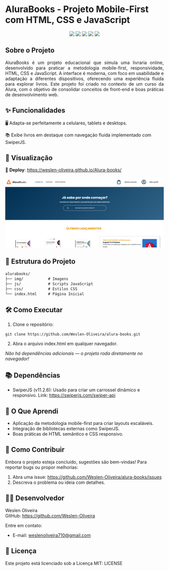 # AluraBooks - Projeto Mobile-First com HTML, CSS e JavaScript 

<p align="center">
  <img src="https://img.shields.io/static/v1?label=html&message=marcacao&color=blue&style=for-the-badge&logo=HTML5"/>
  <img src="https://img.shields.io/static/v1?label=css3&message=estilizacao&color=blue&style=for-the-badge&logo=CSS3"/>
  <img src="https://img.shields.io/static/v1?label=javascript&message=linguagem&color=blue&style=for-the-badge&logo=JAVASCRIPT"/>
  <img src="https://img.shields.io/static/v1?label=GitHub%20Pages&message=deploy&color=blue&style=for-the-badge&logo=github"/>
  <img src="https://img.shields.io/static/v1?label=Status&message=Concluido&color=green&style=for-the-badge"/>
</p>

## Sobre o Projeto

<p align="justify">
  AluraBooks é um projeto educacional que simula uma livraria online, desenvolvido para praticar a metodologia mobile-first, responsividade, HTML, CSS e JavaScript. A interface é moderna, com foco em usabilidade e adaptação a diferentes dispositivos, oferecendo uma experiência fluida para explorar livros. Este projeto foi criado no contexto de um curso da Alura, com o objetivo de consolidar conceitos de front-end e boas práticas de desenvolvimento web.
</p>

## ✨ Funcionalidades

🖥️ Adapta-se perfeitamente a celulares, tablets e desktops. 

📚 Exibe livros em destaque com navegação fluida implementado com SwiperJS.

## 🚀 Visualização

🔗 **Deploy**: https://weslen-oliveira.github.io/Alura-books/

![AluraBooks Screenshot](img/captura%20de%20tela.png)

## 📂 Estrutura do Projeto

```
alurabooks/
├── img/           # Imagens
├── js/            # Scripts JavaScript
├── css/           # Estilos CSS
└── index.html     # Página Inicial
```

## 🛠️ Como Executar

1. Clone o repositório:

```
git clone https://github.com/Weslen-Oliveira/alura-books.git
```

2. Abra o arquivo index.html em qualquer navegador.

*Não há dependências adicionais — o projeto roda diretamente no navegador!*

## 📚 Dependências

- SwiperJS (v11.2.6): Usado para criar um carrossel dinâmico e responsivo. Link: https://swiperjs.com/swiper-api

## 🧠 O Que Aprendi

- Aplicação da metodologia mobile-first para criar layouts escaláveis.
- Integração de bibliotecas externas como SwiperJS.
- Boas práticas de HTML semântico e CSS responsivo.

## 🤝 Como Contribuir

Embora o projeto esteja concluído, sugestões são bem-vindas! Para reportar bugs ou propor melhorias:
1. Abra uma issue: https://github.com/Weslen-Oliveira/alura-books/issues
2. Descreva o problema ou ideia com detalhes.

## 👨‍💻 Desenvolvedor

Weslen Oliveira  
GitHub: https://github.com/Weslen-Oliveira

Entre em contato:    
- E-mail: weslenoliveira710@gmail.com

## 📜 Licença

Este projeto está licenciado sob a Licença MIT: LICENSE
